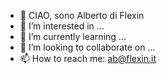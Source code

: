 - 👋 CIAO, sono Alberto di Flexin
- 👀 I’m interested in ...
- 🌱 I’m currently learning ...
- 💞️ I’m looking to collaborate on ...
- 📫 How to reach me: ab@flexin.it

<!---
AbFlexin/AbFlexin is a ✨ special ✨ repository because its `README.md` (this file) appears on your GitHub profile.
You can click the Preview link to take a look at your changes.
--->
